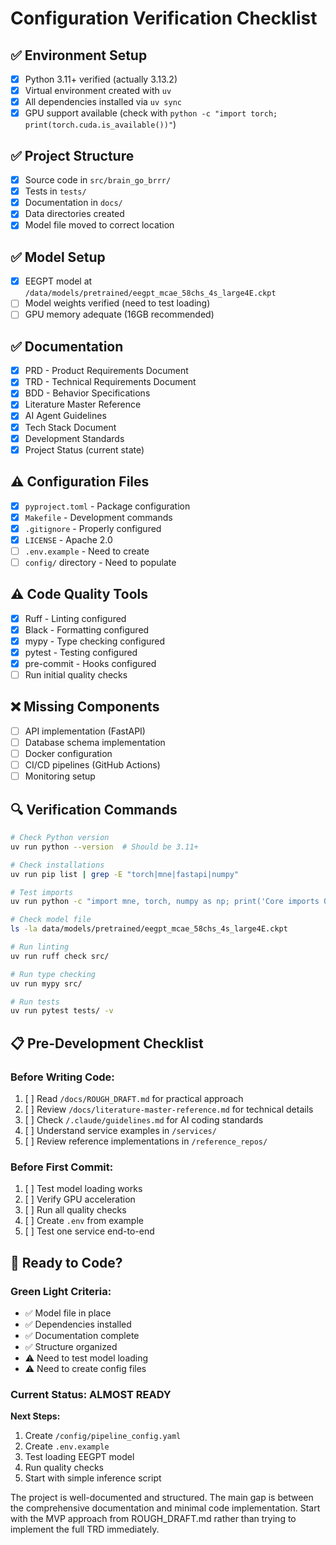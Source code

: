 # Configuration Verification Checklist

## ✅ Environment Setup
- [x] Python 3.11+ verified (actually 3.13.2)
- [x] Virtual environment created with `uv`
- [x] All dependencies installed via `uv sync`
- [x] GPU support available (check with `python -c "import torch; print(torch.cuda.is_available())"`)

## ✅ Project Structure
- [x] Source code in `src/brain_go_brrr/`
- [x] Tests in `tests/`
- [x] Documentation in `docs/`
- [x] Data directories created
- [x] Model file moved to correct location

## ✅ Model Setup
- [x] EEGPT model at `/data/models/pretrained/eegpt_mcae_58chs_4s_large4E.ckpt`
- [ ] Model weights verified (need to test loading)
- [ ] GPU memory adequate (16GB recommended)

## ✅ Documentation
- [x] PRD - Product Requirements Document
- [x] TRD - Technical Requirements Document  
- [x] BDD - Behavior Specifications
- [x] Literature Master Reference
- [x] AI Agent Guidelines
- [x] Tech Stack Document
- [x] Development Standards
- [x] Project Status (current state)

## ⚠️ Configuration Files
- [x] `pyproject.toml` - Package configuration
- [x] `Makefile` - Development commands
- [x] `.gitignore` - Properly configured
- [x] `LICENSE` - Apache 2.0
- [ ] `.env.example` - Need to create
- [ ] `config/` directory - Need to populate

## ⚠️ Code Quality Tools
- [x] Ruff - Linting configured
- [x] Black - Formatting configured
- [x] mypy - Type checking configured
- [x] pytest - Testing configured
- [x] pre-commit - Hooks configured
- [ ] Run initial quality checks

## ❌ Missing Components
- [ ] API implementation (FastAPI)
- [ ] Database schema implementation
- [ ] Docker configuration
- [ ] CI/CD pipelines (GitHub Actions)
- [ ] Monitoring setup

## 🔍 Verification Commands

```bash
# Check Python version
uv run python --version  # Should be 3.11+

# Check installations
uv run pip list | grep -E "torch|mne|fastapi|numpy"

# Test imports
uv run python -c "import mne, torch, numpy as np; print('Core imports OK')"

# Check model file
ls -la data/models/pretrained/eegpt_mcae_58chs_4s_large4E.ckpt

# Run linting
uv run ruff check src/

# Run type checking  
uv run mypy src/

# Run tests
uv run pytest tests/ -v
```

## 📋 Pre-Development Checklist

### Before Writing Code:
1. [ ] Read `/docs/ROUGH_DRAFT.md` for practical approach
2. [ ] Review `/docs/literature-master-reference.md` for technical details
3. [ ] Check `/.claude/guidelines.md` for AI coding standards
4. [ ] Understand service examples in `/services/`
5. [ ] Review reference implementations in `/reference_repos/`

### Before First Commit:
1. [ ] Test model loading works
2. [ ] Verify GPU acceleration
3. [ ] Run all quality checks
4. [ ] Create `.env` from example
5. [ ] Test one service end-to-end

## 🚦 Ready to Code?

### Green Light Criteria:
- ✅ Model file in place
- ✅ Dependencies installed
- ✅ Documentation complete
- ✅ Structure organized
- ⚠️ Need to test model loading
- ⚠️ Need to create config files

### Current Status: **ALMOST READY**

**Next Steps:**
1. Create `/config/pipeline_config.yaml`
2. Create `.env.example`
3. Test loading EEGPT model
4. Run quality checks
5. Start with simple inference script

The project is well-documented and structured. The main gap is between the comprehensive documentation and minimal code implementation. Start with the MVP approach from ROUGH_DRAFT.md rather than trying to implement the full TRD immediately.